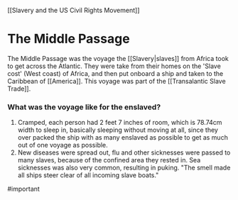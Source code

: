 [[Slavery and the US Civil Rights Movement]]
# The Middle Passage
The Middle Passage was the voyage the [[Slavery|slaves]] from Africa took to get across the Atlantic. They were take from their homes on the 'Slave cost' (West coast) of Africa, and then put onboard a ship and taken to the Caribbean of [[America]]. This voyage was part of the [[Transalantic Slave Trade]].
### What was the voyage like for the enslaved?
1. Cramped, each person had 2 feet 7 inches of room, which is 78.74cm width to sleep in, basically sleeping without moving at all, since they over packed the ship with as many enslaved as possible to get as much out of one voyage as possible.
2. New diseases were spread out, flu and other sicknesses were passed to many slaves, because of the confined area they rested in. Sea sicknesses was also very common, resulting in puking. "The smell made all ships steer clear of all incoming slave boats."

#important 
